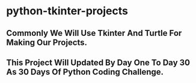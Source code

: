 # python-tkinter-projects
## Commonly We Will Use Tkinter And Turtle For Making Our Projects.
## This Project Will Updated By Day One To Day 30 As 30 Days Of Python Coding Challenge.
